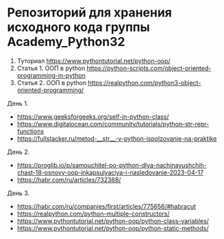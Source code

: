 # Репозиторий для хранения исходного кода группы Academy_Python32
1. Туториал
  https://www.pythontutorial.net/python-oop/
2. Статья 1. ООП в python
  https://python-scripts.com/object-oriented-programming-in-python
3. Статья 2. ООП в python
  https://realpython.com/python3-object-oriented-programming/

День 1.
  -  https://www.geeksforgeeks.org/self-in-python-class/
  -  https://www.digitalocean.com/community/tutorials/python-str-repr-functions
  -  https://fullstacker.ru/metod-__str__-v-python-ispolzovanie-na-praktike

День 2.
  - https://proglib.io/p/samouchitel-po-python-dlya-nachinayushchih-chast-18-osnovy-oop-inkapsulyaciya-i-nasledovanie-2023-04-17
  - https://habr.com/ru/articles/732388/

День 3.
  - https://habr.com/ru/companies/first/articles/775656/#habracut
  - https://realpython.com/python-multiple-constructors/
  - https://www.pythontutorial.net/python-oop/python-class-variables/
  - https://www.pythontutorial.net/python-oop/python-static-methods/
